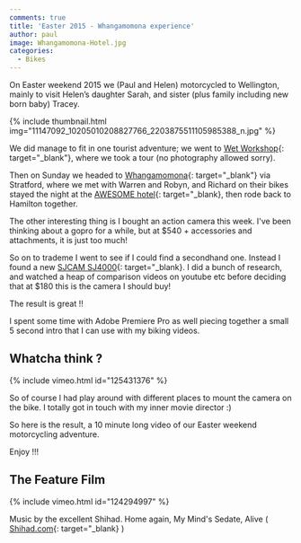 ```yaml
---
comments: true
title: 'Easter 2015 - Whangamomona experience'
author: paul
image: Whangamomona-Hotel.jpg
categories:
  - Bikes
---
```

On Easter weekend 2015 we (Paul and Helen) motorcycled to Wellington, mainly to visit Helen&#8217;s daughter Sarah, and sister (plus family including new born baby) Tracey.

{% include thumbnail.html img="11147092_10205010208827766_2203875511105985388_n.jpg" %}



We did manage to fit in one tourist adventure; we went to [Wet Workshop](http://wetaworkshop.com/visit-us/workshop-tours/tour/standard-tour){: target="_blank"}, where we took a tour (no photography allowed sorry).
  
Then on Sunday we headed to [Whangamomona](http://en.wikipedia.org/wiki/Whangamomona){: target="_blank"} via Stratford, where we met with Warren and Robyn, and Richard on their bikes stayed the night at the [AWESOME hotel](http://www.whangamomonahotel.co.nz/){: target="_blank}, then rode back to Hamilton together.

The other interesting thing is I bought an action camera this week. I've been thinking about a gopro for a while, but at $540 + accessories and attachments, it is just too much!

So on to trademe I went to see if I could find a secondhand one. Instead I found a new [SJCAM SJ4000](http://www.sjcam.com/home/27-sjcam-sj4000-wifi-1080p-full-hd-action-camera-sport-dvr.html){: target="_blank}. I did a bunch of research, and watched a heap of comparison videos on youtube etc before deciding that at $180 this is the camera I should buy!

The result is great !!

I spent some time with Adobe Premiere Pro as well piecing together a small 5 second intro that I can use with my biking videos.

## Whatcha think ?

{% include vimeo.html id="125431376" %}

So of course I had play around with different places to mount the camera on the bike. I totally got in touch with my inner movie director :)

So here is the result, a 10 minute long video of our Easter weekend motorcycling adventure.

Enjoy !!!


## The Feature Film

{% include vimeo.html id="124294997" %}

  
Music by the excellent Shihad. Home again, My Mind's Sedate, Alive ( [Shihad.com](http://shihad.com){: target="_blank} )